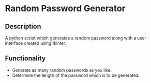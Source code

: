 # Random Password Generator

## Description
A python script which generates a random password along with a user interface created using tkinter.

## Functionality
* Generate as many random passwords as you like.
* Determine the length of the password which is to be generated.
